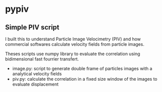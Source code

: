 # pypiv

## Simple PIV script

I built this to understand Particle Image Velocimetry (PIV) and how commercial softwares calculate velocity fields from particle images. 

Theses scripts use numpy library to evaluate the correlation using bidimensional fast fourrier transfert. 

- image.py: script to generate double frame of particles images with a analytical velocity fields
- piv.py: calculate the correlation in a fixed size window of the images to evaluate displacement



